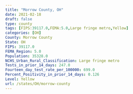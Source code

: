 ```yaml
---
title: "Morrow County, OH"
date: 2021-02-18
draft: false
type: county
tags: [FIPS:39117.0,FEMA:5.0,Large fringe metro,Yellow]
categories: [OH]
County: Morrow County
State: OH
FIPS: 39117.0
FEMA_Region: 5.0
Population: 35328.0
NCHS_Urban_Rural_Classification: Large fringe metro
Tests_in_prior_14_days: 247.0
Fourteen_day_test_rate_per_100000: 699.0
Percent_Positivity_in_prior_14_days: 0.126
Level: Yellow
url: /states/OH/morrow-county
---
```



